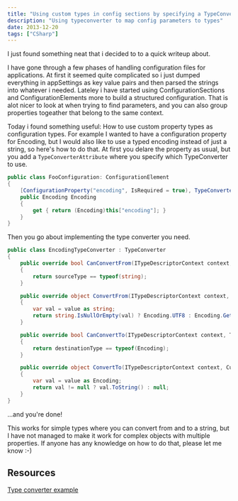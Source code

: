 ```yaml
---
title: "Using custom types in config sections by specifying a TypeConverter"
description: "Using typeconverter to map config parameters to types"
date: 2013-12-20
tags: ["CSharp"]
---
```


I just found something neat that i decided to to a quick writeup about.

I have gone through a few phases of handling configuration files for applications. At first it seemed quite complicated so i just dumped everything in appSettings as key value pairs and then parsed the strings into whatever i needed. Lateley i have started using ConfigurationSections and ConfigurationElements more to build a structured configuration. That is alot nicer to look at when trying to find parameters, and you can also group properties togeather that belong to the same context.

Today i found something useful: How to use custom property types as configuration types. For example I wanted to have a configuration property for Encoding, but I would also like to use a typed encoding instead of just a string, so here's how to do that. At first you delare the property as usual, but you add a `TypeConverterAttribute` where you specify which TypeConverter to use.

```cs
public class FooConfiguration: ConfigurationElement
{
    [ConfigurationProperty("encoding", IsRequired = true), TypeConverter(typeof(EncodingTypeConverter))]
    public Encoding Encoding
    {
        get { return (Encoding)this["encoding"]; }
    }    
}
```

Then you go about implementing the type converter you need.
```cs
public class EncodingTypeConverter : TypeConverter
{
    public override bool CanConvertFrom(ITypeDescriptorContext context, Type sourceType)
    {
        return sourceType == typeof(string);
    }

    public override object ConvertFrom(ITypeDescriptorContext context, CultureInfo culture, object value)
    {
        var val = value as string;
        return string.IsNullOrEmpty(val) ? Encoding.UTF8 : Encoding.GetEncoding(val);
    }

    public override bool CanConvertTo(ITypeDescriptorContext context, Type destinationType)
    {
        return destinationType == typeof(Encoding);
    }

    public override object ConvertTo(ITypeDescriptorContext context, CultureInfo culture, object value, Type destinationType)
    {
        var val = value as Encoding;
        return val != null ? val.ToString() : null;
    }
}
```

...and you're done!

This works for simple types where you can convert from and to a string, but I have not managed to make it work for complex objects with multiple properties. If anyone has any knowledge on how to do that, please let me know :-)

## Resources
[Type converter example](http://msdn.microsoft.com/en-us/library/87926x56.aspx)